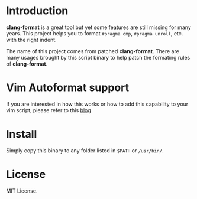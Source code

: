 # Introduction
__clang-format__ is a great tool but yet some features are still missing for many years.
This project helps you to format `#pragma omp`, `#pragma unroll`, etc. with the right indent.

The name of this project comes from patched __clang-format__.
There are many usages brought by this script binary to help patch the formating rules of __clang-format__.

# Vim Autoformat support
If you are interested in how this works or how to add this capability to your vim script,
please refer to this [blog](https://medicineyeh.wordpress.com/2017/07/13/clang-format-with-pragma/)

# Install
Simply copy this binary to any folder listed in `$PATH` or `/usr/bin/`.

# License
MIT License.

